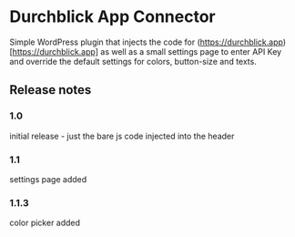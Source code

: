 # Durchblick App Connector
Simple WordPress plugin that injects the code for (https://durchblick.app)[https://durchblick.app] as well as a small settings page to enter API Key and override the default settings for colors, button-size and texts.

## Release notes

### 1.0 
initial release - just the bare js code injected into the header

### 1.1 
settings page added

### 1.1.3
color picker added
